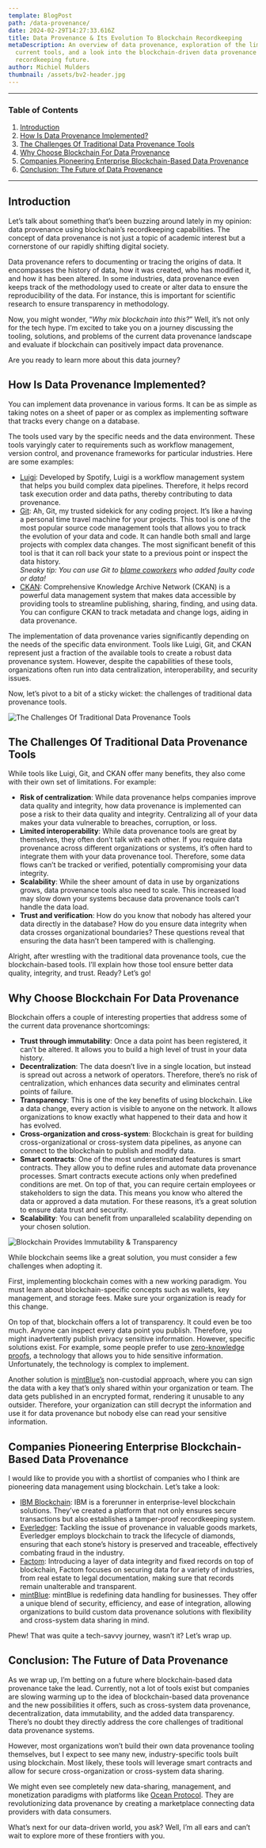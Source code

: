 ```yaml
---
template: BlogPost
path: /data-provenance/
date: 2024-02-29T14:27:33.616Z
title: Data Provenance & Its Evolution To Blockchain Recordkeeping
metaDescription: An overview of data provenance, exploration of the limits of
  current tools, and a look into the blockchain-driven data provenance and
  recordkeeping future.
author: Michiel Mulders
thumbnail: /assets/bv2-header.jpg
---
```

- - -

### Table of Contents

1. [Introduction](#introduction)
2. [How Is Data Provenance Implemented?](#implementation)
3. [The Challenges Of Traditional Data Provenance Tools](#challenges)
4. [Why Choose Blockchain For Data Provenance](#why-blockchain)
5. [Companies Pioneering Enterprise Blockchain-Based Data Provenance](#blockchain-pioneers)
6. [Conclusion: The Future of Data Provenance](#conclusion)

- - -

## <div id="introduction">Introduction</div>

Let’s talk about something that’s been buzzing around lately in my opinion: data provenance using blockchain’s recordkeeping capabilities. The concept of data provenance is not just a topic of academic interest but a cornerstone of our rapidly shifting digital society.

Data provenance refers to documenting or tracing the origins of data. It encompasses the history of data, how it was created, who has modified it, and how it has been altered. In some industries, data provenance even keeps track of the methodology used to create or alter data to ensure the reproducibility of the data. For instance, this is important for scientific research to ensure transparency in methodology.

Now, you might wonder, “*Why mix blockchain into this?*” Well, it’s not only for the tech hype. I’m excited to take you on a journey discussing the tooling, solutions, and problems of the current data provenance landscape and evaluate if blockchain can positively impact data provenance.

Are you ready to learn more about this data journey?

## <div id="implementation">How Is Data Provenance Implemented?</div>

You can implement data provenance in various forms. It can be as simple as taking notes on a sheet of paper or as complex as implementing software that tracks every change on a database.

The tools used vary by the specific needs and the data environment. These tools varyingly cater to requirements such as workflow management, version control, and provenance frameworks for particular industries. Here are some examples:

* [Luigi](https://github.com/spotify/luigi): Developed by Spotify, Luigi is a workflow management system that helps you build complex data pipelines. Therefore, it helps record task execution order and data paths, thereby contributing to data provenance.
* [Git](https://git-scm.com/): Ah, Git, my trusted sidekick for any coding project. It’s like a having a personal time travel machine for your projects. This tool is one of the most popular source code management tools that allows you to track the evolution of your data and code. It can handle both small and large projects with complex data changes. The most significant benefit of this tool is that it can roll back your state to a previous point or inspect the data history.\
  *Sneaky tip: You can use Git to [blame coworkers](https://www.gitkraken.com/gitlens) who added faulty code or data!*
* [CKAN](https://ckan.org/): Comprehensive Knowledge Archive Network (CKAN) is a powerful data management system that makes data accessible by providing tools to streamline publishing, sharing, finding, and using data. You can configure CKAN to track metadata and change logs, aiding in data provenance.

The implementation of data provenance varies significantly depending on the needs of the specific data environment. Tools like Luigi, Git, and CKAN represent just a fraction of the available tools to create a robust data provenance system. However, despite the capabilities of these tools, organizations often run into data centralization, interoperability, and security issues.

Now, let’s pivot to a bit of a sticky wicket: the challenges of traditional data provenance tools.

![The Challenges Of Traditional Data Provenance Tools](/assets/bv1-2.jpg "The Challenges Of Traditional Data Provenance Tools")

## <div id="challenges">The Challenges Of Traditional Data Provenance Tools</div>

While tools like Luigi, Git, and CKAN offer many benefits, they also come with their own set of limitations. For example:

* **Risk of centralization**: While data provenance helps companies improve data quality and integrity, how data provenance is implemented can pose a risk to their data quality and integrity. Centralizing all of your data makes your data vulnerable to breaches, corruption, or loss.
* **Limited interoperability**: While data provenance tools are great by themselves, they often don’t talk with each other. If you require data provenance across different organizations or systems, it’s often hard to integrate them with your data provenance tool. Therefore, some data flows can’t be tracked or verified, potentially compromising your data integrity.
* **Scalability**: While the sheer amount of data in use by organizations grows, data provenance tools also need to scale. This increased load may slow down your systems because data provenance tools can’t handle the data load.
* **Trust and verification**: How do you know that nobody has altered your data directly in the database? How do you ensure data integrity when data crosses organizational boundaries? These questions reveal that ensuring the data hasn’t been tampered with is challenging.

Alright, after wrestling with the traditional data provenance tools, cue the blockchain-based tools. I’ll explain how those tool ensure better data quality, integrity, and trust. Ready? Let’s go!

## <div id="why-blockchain">Why Choose Blockchain For Data Provenance</div>

Blockchain offers a couple of interesting properties that address some of the current data provenance shortcomings:

* **Trust through immutability**: Once a data point has been registered, it can’t be altered. It allows you to build a high level of trust in your data history.
* **Decentralization**: The data doesn’t live in a single location, but instead is spread out across a network of operators. Therefore, there’s no risk of centralization, which enhances data security and eliminates central points of failure.
* **Transparency**: This is one of the key benefits of using blockchain. Like a data change, every action is visible to anyone on the network. It allows organizations to know exactly what happened to their data and how it has evolved.
* **Cross-organization and cross-system**: Blockchain is great for building cross-organizational or cross-system data pipelines, as anyone can connect to the blockchain to publish and modify data.
* **Smart contracts**: One of the most underestimated features is smart contracts. They allow you to define rules and automate data provenance processes. Smart contracts execute actions only when predefined conditions are met. On top of that, you can require certain employees or stakeholders to sign the data. This means you know who altered the data or approved a data mutation. For these reasons, it’s a great solution to ensure data trust and security.
* **Scalability**: You can benefit from unparalleled scalability depending on your chosen solution.

![Blockchain Provides Immutability & Transparency](/assets/bv1-1.jpg "Blockchain Provides Immutability & Transparency")

While blockchain seems like a great solution, you must consider a few challenges when adopting it.

First, implementing blockchain comes with a new working paradigm. You must learn about blockchain-specific concepts such as wallets, key management, and storage fees. Make sure your organization is ready for this change.

On top of that, blockchain offers a lot of transparency. It could even be too much. Anyone can inspect every data point you publish. Therefore, you might inadvertently publish privacy sensitive information. However, specific solutions exist. For example, some people prefer to use [zero-knowledge proofs](https://minaprotocol.com/blog/zero-knowledge-proofs-an-intuitive-explanation), a technology that allows you to hide sensitive information. Unfortunately, the technology is complex to implement.

Another solution is [mintBlue’s](https://mintblue.com/) non-custodial approach, where you can sign the data with a key that’s only shared within your organization or team. The data gets published in an encrypted format, rendering it unusable to any outsider. Therefore, your organization can still decrypt the information and use it for data provenance but nobody else can read your sensitive information.

## <div id="blockchain-pioneers">Companies Pioneering Enterprise Blockchain-Based Data Provenance</div>

I would like to provide you with a shortlist of companies who I think are pioneering data management using blockchain. Let’s take a look:

* [IBM Blockchain](https://www.ibm.com/blockchain): IBM is a forerunner in enterprise-level blockchain solutions. They’ve created a platform that not only ensures secure transactions but also establishes a tamper-proof recordkeeping system.
* [Everledger](https://everledger.io/): Tackling the issue of provenance in valuable goods markets, Everledger employs blockchain to track the lifecycle of diamonds, ensuring that each stone’s history is preserved and traceable, effectively combating fraud in the industry.
* [Factom](https://factom.pro/): Introducing a layer of data integrity and fixed records on top of blockchain, Factom focuses on securing data for a variety of industries, from real estate to legal documentation, making sure that records remain unalterable and transparent.
* [mintBlue](https://www.mintblue.com): mintBlue is redefining data handling for businesses. They offer a unique blend of security, efficiency, and ease of integration, allowing organizations to build custom data provenance solutions with flexibility and cross-system data sharing in mind.

Phew! That was quite a tech-savvy journey, wasn’t it? Let’s wrap up.

## <div id="conclusion">Conclusion: The Future of Data Provenance</div>

As we wrap up, I’m betting on a future where blockchain-based data provenance take the lead. Currently, not a lot of tools exist but companies are slowing warming up to the idea of blockchain-based data provenance and the new possibilities it offers, such as cross-system data provenance, decentralization, data immutability, and the added data transparency. There’s no doubt they directly address the core challenges of traditional data provenance systems.

However, most organizations won’t build their own data provenance tooling themselves, but I expect to see many new, industry-specific tools built using blockchain. Most likely, these tools will leverage smart contracts and allow for secure cross-organization or cross-system data sharing.

We might even see completely new data-sharing, management, and monetization paradigms with platforms like [Ocean Protocol](https://oceanprotocol.com/). They are revolutionizing data provenance by creating a marketplace connecting data providers with data consumers.

What’s next for our data-driven world, you ask? Well, I’m all ears and can’t wait to explore more of these frontiers with you.